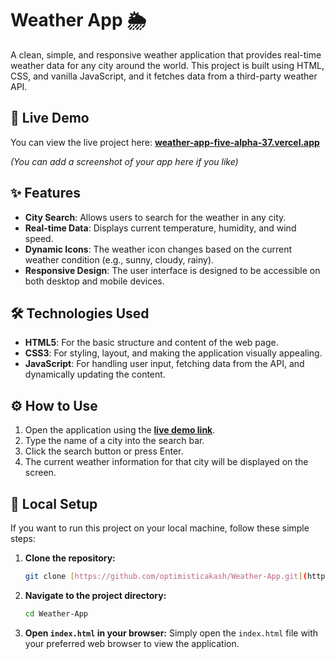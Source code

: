 # Weather App 🌦️

A clean, simple, and responsive weather application that provides real-time weather data for any city around the world. This project is built using HTML, CSS, and vanilla JavaScript, and it fetches data from a third-party weather API.

## 🚀 Live Demo

You can view the live project here:
**[weather-app-five-alpha-37.vercel.app](https://weather-app-five-alpha-37.vercel.app/)**

*(You can add a screenshot of your app here if you like)*
## ✨ Features

- **City Search**: Allows users to search for the weather in any city.
- **Real-time Data**: Displays current temperature, humidity, and wind speed.
- **Dynamic Icons**: The weather icon changes based on the current weather condition (e.g., sunny, cloudy, rainy).
- **Responsive Design**: The user interface is designed to be accessible on both desktop and mobile devices.

## 🛠️ Technologies Used

- **HTML5**: For the basic structure and content of the web page.
- **CSS3**: For styling, layout, and making the application visually appealing.
- **JavaScript**: For handling user input, fetching data from the API, and dynamically updating the content.

## ⚙️ How to Use

1.  Open the application using the **[live demo link](https://weather-app-five-alpha-37.vercel.app/)**.
2.  Type the name of a city into the search bar.
3.  Click the search button or press Enter.
4.  The current weather information for that city will be displayed on the screen.

## 📂 Local Setup

If you want to run this project on your local machine, follow these simple steps:

1.  **Clone the repository:**
    ```bash
    git clone [https://github.com/optimisticakash/Weather-App.git](https://github.com/optimisticakash/Weather-App.git)
    ```

2.  **Navigate to the project directory:**
    ```bash
    cd Weather-App
    ```

3.  **Open `index.html` in your browser:**
    Simply open the `index.html` file with your preferred web browser to view the application.
